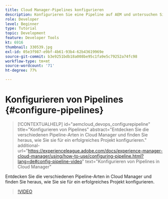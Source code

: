 ```yaml
---
title: Cloud Manager-Pipelines konfigurieren
description: Konfigurieren Sie eine Pipeline auf AEM und untersuchen Sie die verschiedenen Pipelinetypen.
role: Developer
level: Beginner
type: Tutorial
topic: Development
feature: Developer Tools
kt: 6916
thumbnail: 330539.jpg
exl-id: 05e3f987-e9bf-4b61-93b4-62b43619969e
source-git-commit: b3e9251bdb18a008be95c1fa9e5c79252a74fc98
workflow-type: tm+mt
source-wordcount: '71'
ht-degree: 77%

---
```


# Konfigurieren von Pipelines {#configure-pipelines}

>[!CONTEXTUALHELP]
>id="aemcloud_devops_configurepipeline"
>title="Konfigurieren von Pipelines"
>abstract="Entdecken Sie die verschiedenen Pipeline-Arten in Cloud Manager und finden Sie heraus, wie Sie sie für ein erfolgreiches Projekt konfigurieren."
>additional-url="https://experienceleague.adobe.com/docs/experience-manager-cloud-manager/using/how-to-use/configuring-pipeline.html?lang=de#config-pipeline-video" text="Konfigurieren von Pipelines in Cloud Manager"

Entdecken Sie die verschiedenen Pipeline-Arten in Cloud Manager und finden Sie heraus, wie Sie sie für ein erfolgreiches Projekt konfigurieren.

>[!VIDEO](https://video.tv.adobe.com/v/330539?quality=12&learn=on)
